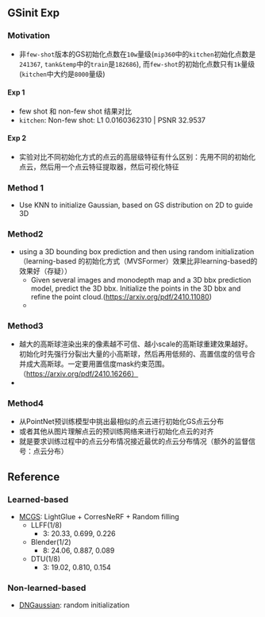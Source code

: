 ## GSinit Exp
### Motivation
* 非`few-shot`版本的GS初始化点数在`10w`量级(`mip360`中的`kitchen`初始化点数是`241367`, `tank&temp`中的`train`是`182686`), 而`few-shot`的初始化点数只有`1k`量级(`kitchen`中大约是`8000`量级)
#### Exp 1
- few shot 和 non-few shot 结果对比
 - `kitchen`: Non-few shot: L1 0.0160362310 | PSNR 32.9537
#### Exp 2
- 实验对比不同初始化方式的点云的高层级特征有什么区别：先用不同的初始化点云，然后用一个点云特征提取器，然后可视化特征
### Method 1
- Use KNN to initialize Gaussian, based on GS distribution on 2D to guide 3D
### Method2
- using a 3D bounding box prediction and then using random initialization（learning-based 的初始化方式（MVSFormer）效果比非learning-based的效果好（存疑））
  - Given several images and monodepth map and a 3D bbx prediction model, predict the 3D bbx. Initialize the points in the 3D bbx and refine the point cloud.(https://arxiv.org/pdf/2410.11080)
  - 
### Method3
- 越大的高斯球渲染出来的像素越不可信、越小scale的高斯球重建效果越好。初始化时先强行分裂出大量的小高斯球，然后再用低频的、高置信度的信号合并成大高斯球。一定要用置信度mask约束范围。（https://arxiv.org/pdf/2410.16266）
- 
### Method4
- 从PointNet预训练模型中挑出最相似的点云进行初始化GS点云分布
- 或者其他从图片理解点云的预训练网络来进行初始化点云的对齐
- 就是要求训练过程中的点云分布情况接近最优的点云分布情况（额外的监督信号：点云分布）

## Reference
### Learned-based
- [MCGS](https://arxiv.org/pdf/2410.11394): LightGlue + CorresNeRF + Random filling
    - LLFF(1/8)
        - 3: 20.33, 0.699, 0.226
    - Blender(1/2)
        - 8: 24.06, 0.887, 0.089
    - DTU(1/8)
        - 3: 19.02, 0.810, 0.154
### Non-learned-based
- [DNGaussian](https://arxiv.org/pdf/2403.06912): random initialization
